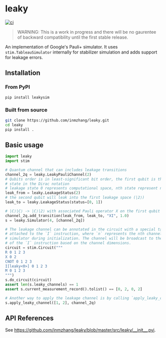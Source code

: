 # leaky

[![ci](https://github.com/inmzhang/leaky/actions/workflows/ci.yml/badge.svg)](https://github.com/inmzhang/leaky/actions/workflows/ci.yml)

> WARNING: This is a work in progress and there will be no gaurentee of backward compatibility until the first stable release.

An implementation of Google's Pauli+ simulator. It uses `stim.TableauSimulator` internally for stabilizer
simulation and adds support for leakage errors.

## Installation

### From PyPI

```bash
pip install leakysim
```

### Built from source

```bash
git clone https://github.com/inmzhang/leaky.git
cd leaky
pip install .
```

## Basic usage

```python
import leaky
import stim

# Quantum channel that can includes leakage transitions
channel_2q = leaky.LeakyPauliChannel(2)
# Qubits order is in least-significant bit order, the first qubit is the leftmost
# state in the Dirac notation
# leakage state 0 represents computational space, nth state represent n+1 leakage space
leak_from = leaky.LeakageStatus(2)
# the second qubit will leak into the first leakage space (|2⟩)
leak_to = leaky.LeakageStatus(status=[0, 1])

# |C⟩|C⟩ -> |C⟩|2⟩ with associated Pauli operator X on the first qubit
channel_2q.add_transition(leak_from, leak_to, "XI", 1.0)
s = leaky.Simulator(4, [channel_2q])

# The leakage channel can be annotated in the circuit with a special tag `leaky<n>`
# attached to the `I` instruction, where `n` represents the nth channel bound to the
# simulator during initialization. The channel will be broadcast to the targets
# of the `I` instruction based on the channel dimensions.
circuit = stim.Circuit("""
R 0 1 2 3
X 0 2
CNOT 0 1 2 3
I[leaky<0>] 0 1 2 3
M 0 1 2 3
""")
s.do_circuit(circuit)
assert len(s.leaky_channels) == 1
assert s.current_measurement_record().tolist() == [0, 2, 0, 2]

# Another way to apply the leakage channel is by calling `apply_leaky_channel` method
s.apply_leaky_channel([1, 2], channel_2q)
```

## API References

See https://github.com/inmzhang/leaky/blob/master/src/leaky/__init__.pyi.
